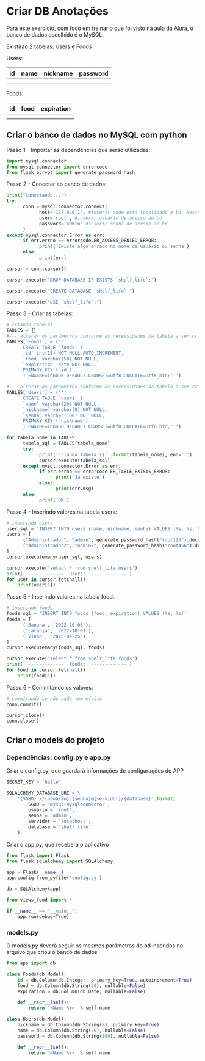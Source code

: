 # Criar DB Anotações

Para este exercício, com foco em treinar o que foi visto na aula da Alura, o banco de dados escolhido é o MySQL. 

Existirão 2 tabelas: Users e Foods

Users:

| id | name | nickname | password |
| --- | --- | --- | --- |
|  |  |  |  |
|  |  |  |  |

Foods:

| id | food | expiration |
| --- | --- | --- |
|  |  |  |
|  |  |  |

## Criar o banco de dados no MySQL com python

Passo 1 - Importar as dependências que serão utilizadas:

```python
import mysql.connector
from mysql.connector import errorcode
from flask_bcrypt import generate_password_hash
```

Passo 2 - Conectar ao banco de dados:

```python
print("Conectando...")
try:
      conn = mysql.connector.connect(
            host='127.0.0.1', #inserir onde está localizado o bd. Neste caso, na rede local
            user='root', #inserir usuário de acesso ao bd
            password='admin' #inserir senha de acesso ao bd
      )
except mysql.connector.Error as err:
      if err.errno == errorcode.ER_ACCESS_DENIED_ERROR:
            print('Existe algo errado no nome de usuário ou senha')
      else:
            print(err)

cursor = conn.cursor()

cursor.execute("DROP DATABASE IF EXISTS `shelf_life`;")

cursor.execute("CREATE DATABASE `shelf_life`;")

cursor.execute("USE `shelf_life`;")
```

Passo 3 - Criar as tabelas:

```python
# criando tabelas
TABLES = {}
#--- alterar os parâmetros conforme as necessidades da tabela a ser criada
TABLES['Foods'] = ('''
      CREATE TABLE `foods` (
      `id` int(11) NOT NULL AUTO_INCREMENT,
      `food` varchar(50) NOT NULL,
      `expiration` date NOT NULL,
      PRIMARY KEY (`id`)
      ) ENGINE=InnoDB DEFAULT CHARSET=utf8 COLLATE=utf8_bin;''')

#--- alterar os parâmetros conforme as necessidades da tabela a ser criada
TABLES['Users'] = ('''
      CREATE TABLE `users` (
      `name` varchar(20) NOT NULL,
      `nickname` varchar(8) NOT NULL,
      `senha` varchar(100) NOT NULL,
      PRIMARY KEY (`nickname`)
      ) ENGINE=InnoDB DEFAULT CHARSET=utf8 COLLATE=utf8_bin;''')

for tabela_nome in TABLES:
      tabela_sql = TABLES[tabela_nome]
      try:
            print('Criando tabela {}:'.format(tabela_nome), end=' ')
            cursor.execute(tabela_sql)
      except mysql.connector.Error as err:
            if err.errno == errorcode.ER_TABLE_EXISTS_ERROR:
                  print('Já existe')
            else:
                  print(err.msg)
      else:
            print('OK')
```

Passo 4 - Inserindo valores na tabela users:

```python
# inserindo users
user_sql = 'INSERT INTO users (name, nickname, senha) VALUES (%s, %s, %s)'
users = [
      ("Administrador", "admin", generate_password_hash("root123").decode('utf-8')),
      ("Administrador2", "admin2", generate_password_hash("root456").decode('utf-8'))
]
cursor.executemany(user_sql, users)

cursor.execute('select * from shelf_life.users')
print(' -------------  Users:  -------------')
for user in cursor.fetchall():
    print(user[1])
```

Passo 5 - Inserindo valores na tabela food:

```python
# inserindo foods
foods_sql = 'INSERT INTO foods (food, expiration) VALUES (%s, %s)'
foods = [
      ('Banana', '2022-10-05'),
      ('Laranja', '2022-10-01'),
      ('Vinho', '2025-04-25'),
]
cursor.executemany(foods_sql, foods)

cursor.execute('select * from shelf_life.foods')
print(' -------------  foods:  -------------')
for food in cursor.fetchall():
    print(food[1])
```

Passo 6 - Commitando os valores:

```python
# commitando se não nada tem efeito
conn.commit()

cursor.close()
conn.close()
```

## Criar o models do projeto

### Dependências: config.py e app.py

Criar o config.py, que guardará informações de configurações do APP

```python
SECRET_KEY = 'hello'

SQLALCHEMY_DATABASE_URI = \
    '{SGBD}://{usuario}:{senha}@{servidor}/{database}'.format(
        SGBD = 'mysql+mysqlconnector',
        usuario = 'root',
        senha = 'admin',
        servidor = 'localhost',
        database = 'shelf_life'
    )
```

Criar o app.py, que receberá o aplicativo

```python
from flask import Flask
from flask_sqlalchemy import SQLAlchemy

app = Flask(__name__)
app.config.from_pyfile('config.py')

db = SQLAlchemy(app)

from views_food import *

if __name__ == '__main__':
    app.run(debug=True)
```

### models.py

O models.py deverá seguir os mesmos parâmetros do bd inseridos no arquivo que criou o banco de dados

```python
from app import db

class Foods(db.Model):
    id = db.Column(db.Integer, primary_key=True, autoincrement=True)
    food = db.Column(db.String(50), nullable=False)
    expiration = db.Column(db.Date, nullable=False)

    def __repr__(self):
        return '<Name %r>' % self.name

class Users(db.Model):
    nickname = db.Column(db.String(8), primary_key=True)
    name = db.Column(db.String(20), nullable=False)
    password = db.Column(db.String(100), nullable=False)

    def __repr__(self):
        return '<Name %r>' % self.name
```